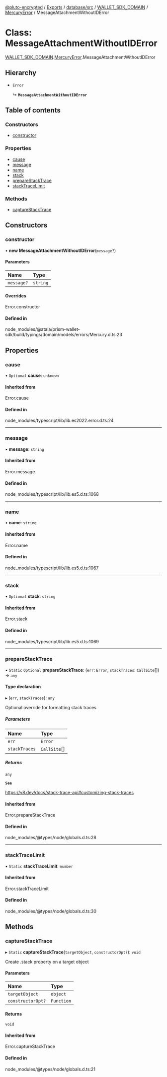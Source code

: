 [@pluto-encrypted](../README.md) / [Exports](../modules.md) / [database/src](../modules/database_src.md) / [WALLET\_SDK\_DOMAIN](../modules/database_src.WALLET_SDK_DOMAIN.md) / [MercuryError](../modules/database_src.WALLET_SDK_DOMAIN.MercuryError.md) / MessageAttachmentWithoutIDError

# Class: MessageAttachmentWithoutIDError

[WALLET\_SDK\_DOMAIN](../modules/database_src.WALLET_SDK_DOMAIN.md).[MercuryError](../modules/database_src.WALLET_SDK_DOMAIN.MercuryError.md).MessageAttachmentWithoutIDError

## Hierarchy

- `Error`

  ↳ **`MessageAttachmentWithoutIDError`**

## Table of contents

### Constructors

- [constructor](database_src.WALLET_SDK_DOMAIN.MercuryError.MessageAttachmentWithoutIDError.md#constructor)

### Properties

- [cause](database_src.WALLET_SDK_DOMAIN.MercuryError.MessageAttachmentWithoutIDError.md#cause)
- [message](database_src.WALLET_SDK_DOMAIN.MercuryError.MessageAttachmentWithoutIDError.md#message)
- [name](database_src.WALLET_SDK_DOMAIN.MercuryError.MessageAttachmentWithoutIDError.md#name)
- [stack](database_src.WALLET_SDK_DOMAIN.MercuryError.MessageAttachmentWithoutIDError.md#stack)
- [prepareStackTrace](database_src.WALLET_SDK_DOMAIN.MercuryError.MessageAttachmentWithoutIDError.md#preparestacktrace)
- [stackTraceLimit](database_src.WALLET_SDK_DOMAIN.MercuryError.MessageAttachmentWithoutIDError.md#stacktracelimit)

### Methods

- [captureStackTrace](database_src.WALLET_SDK_DOMAIN.MercuryError.MessageAttachmentWithoutIDError.md#capturestacktrace)

## Constructors

### constructor

• **new MessageAttachmentWithoutIDError**(`message?`)

#### Parameters

| Name | Type |
| :------ | :------ |
| `message?` | `string` |

#### Overrides

Error.constructor

#### Defined in

node_modules/@atala/prism-wallet-sdk/build/typings/domain/models/errors/Mercury.d.ts:23

## Properties

### cause

• `Optional` **cause**: `unknown`

#### Inherited from

Error.cause

#### Defined in

node_modules/typescript/lib/lib.es2022.error.d.ts:24

___

### message

• **message**: `string`

#### Inherited from

Error.message

#### Defined in

node_modules/typescript/lib/lib.es5.d.ts:1068

___

### name

• **name**: `string`

#### Inherited from

Error.name

#### Defined in

node_modules/typescript/lib/lib.es5.d.ts:1067

___

### stack

• `Optional` **stack**: `string`

#### Inherited from

Error.stack

#### Defined in

node_modules/typescript/lib/lib.es5.d.ts:1069

___

### prepareStackTrace

▪ `Static` `Optional` **prepareStackTrace**: (`err`: `Error`, `stackTraces`: `CallSite`[]) => `any`

#### Type declaration

▸ (`err`, `stackTraces`): `any`

Optional override for formatting stack traces

##### Parameters

| Name | Type |
| :------ | :------ |
| `err` | `Error` |
| `stackTraces` | `CallSite`[] |

##### Returns

`any`

**`See`**

https://v8.dev/docs/stack-trace-api#customizing-stack-traces

#### Inherited from

Error.prepareStackTrace

#### Defined in

node_modules/@types/node/globals.d.ts:28

___

### stackTraceLimit

▪ `Static` **stackTraceLimit**: `number`

#### Inherited from

Error.stackTraceLimit

#### Defined in

node_modules/@types/node/globals.d.ts:30

## Methods

### captureStackTrace

▸ `Static` **captureStackTrace**(`targetObject`, `constructorOpt?`): `void`

Create .stack property on a target object

#### Parameters

| Name | Type |
| :------ | :------ |
| `targetObject` | `object` |
| `constructorOpt?` | `Function` |

#### Returns

`void`

#### Inherited from

Error.captureStackTrace

#### Defined in

node_modules/@types/node/globals.d.ts:21
